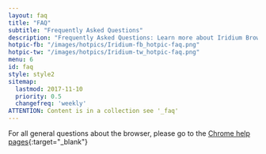 ```yaml
---
layout: faq
title: "FAQ"
subtitle: "Frequently Asked Questions"
description: "Frequently Asked Questions: Learn more about Iridium Browser and its features such as updating the browser, synching bookmarks, default search engine, audio/video player, extensions and add ons, etc."
hotpic-fb: "/images/hotpics/Iridium-fb_hotpic-faq.png"
hotpic-tw: "/images/hotpics/Iridium-tw_hotpic-faq.png"
menu: 6
id: faq
style: style2
sitemap:
  lastmod: 2017-11-10
  priority: 0.5
  changefreq: 'weekly'
ATTENTION: Content is in a collection see '_faq'
---
```


For all general questions about the browser, please go to the [Chrome help pages](https://support.google.com/chrome/?p=help "go to Chrome help pages"){:target="_blank"}     
